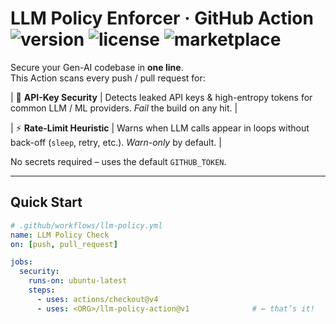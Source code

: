 # LLM Policy Enforcer&nbsp;· GitHub Action ![version](https://img.shields.io/github/v/tag/Ballesty-Liam/llm-security-action?label=version) ![license](https://img.shields.io/github/license/Ballesty-Liam/llm-security-action) ![marketplace](https://img.shields.io/badge/GH_Marketplace-View-blue)

Secure your Gen-AI codebase in **one line**.  
This Action scans every push / pull request for:

| 🔐  **API-Key Security** | Detects leaked API keys & high-entropy tokens for common LLM / ML providers. _Fail_ the build on any hit. | 

| ⚡ **Rate-Limit Heuristic** | Warns when LLM calls appear in loops without back-off (`sleep`, retry, etc.). _Warn-only_ by default. |

No secrets required – uses the default `GITHUB_TOKEN`.

---

## Quick Start

```yaml
# .github/workflows/llm-policy.yml
name: LLM Policy Check
on: [push, pull_request]

jobs:
  security:
    runs-on: ubuntu-latest
    steps:
      - uses: actions/checkout@v4
      - uses: <ORG>/llm-policy-action@v1              # ← that’s it!

